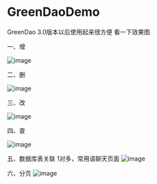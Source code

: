 # GreenDaoDemo

 GreenDao 3.0版本以后使用起来很方便
看一下效果图

一、增

![image](https://github.com/cai784921129/GreenDaoDemo/blob/master/app/gif/add.gif?raw=true)

二、删

![image](https://github.com/cai784921129/GreenDaoDemo/blob/master/app/gif/delete.gif?raw=true)

三、改

![image](https://github.com/cai784921129/GreenDaoDemo/blob/master/app/gif/update.gif?raw=true)

四、查

![image](https://github.com/cai784921129/GreenDaoDemo/blob/master/app/gif/find.gif?raw=true)

五、数据库表关联 1对多，常用语聊天页面
![image](https://github.com/cai784921129/GreenDaoDemo/blob/master/app/gif/chat.gif?raw=true)

六、分页
![image](https://github.com/cai784921129/GreenDaoDemo/blob/master/app/gif/pager.gif?raw=true)
